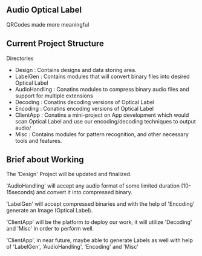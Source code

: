 ## Audio Optical Label
QRCodes made more meaningful

## Current Project Structure
Directories
- Design : Contains designs and data storing area.
- LabelGen : Contains modules that will convert binary files into desired Optical Label
- AudioHandling : Conatins modules to compress binary audio files and support for multiple extensions
- Decoding : Conatins decoding versions of Optical Label
- Encoding : Conatins encoding versions of Optical Label
- ClientApp : Conatins a mini-project on App development which would scan Optical Label and use our encoding/decoding techniques to output audio/
- Misc : Contains modules for pattern recognition, and other necessary tools and features.

## Brief about Working
The 'Design' Project will be updated and finalized.

'AudioHandling' will accept any audio format of some limited duration (10-15seconds) and convert it into compressed binary.

'LabelGen' will accept compressed binaries and with the help of 'Encoding' generate an Image (Optical Label).

'ClientApp' will be the platform to deploy our work, it will utilize 'Decoding' and 'Misc' in order to perform well.

'ClientApp', in near future, maybe able to generate Labels as well with help of 'LabelGen', 'AudioHandling', 'Encoding' and 'Misc'
